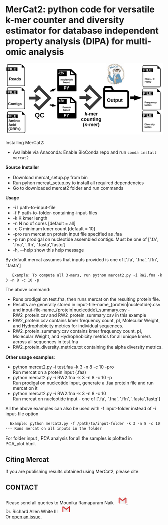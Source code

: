 MerCat2: python code for versatile k-mer counter and diversity estimator for database independent property analysis (DIPA) for multi-omic analysis
================================================

![GitHub Logo](doc/mercat_workflow.jpg)

  
Installing MerCat2: 
 - Available via Anaconda: Enable BioConda repo and run `conda install mercat2`  <br/>

**Source** **Installer**
 - Download mercat_setup.py from bin  <br/>
 - Run pyhon mercat_setup.py to install all required dependencies  <br/>
 - Go to downloaded mercat2 folder and run commands <br/>

**Usage** <br/>
 - -i I path-to-input-file <br/>
 - -f F path-to-folder-containing-input-files <br/>
 - -k K kmer length<br/>
 - -n N no of cores [default = all]<br/>
 - -c C minimum kmer count [default = 10]<br/>
 - -pro run mercat on protein input file specified as .faa<br/>
 - -p run prodigal on nucleotide assembled contigs. Must be one of ['.fa', '.fna', '.ffn', '.fasta','fastq']<br/>
 - -h, --help show this help message<br/>

By default mercat assumes that inputs provided is one of ['.fa', '.fna', '.ffn', '.fasta'] <br/>

       Example: To compute all 3-mers, run python mercat2.py -i RW2.fna -k 3 -n 8 -c 10 -p
 
The above command:

- Runs prodigal on test.fna, then runs mercat on the resulting protein file.<br/>
- Results are generally stored in input-file-name_{protein|nucleotide}.csv and input-file-name_{protein|nucleotide}_summary.csv
       - RW2_protein.csv and RW2_protein_summary.csv in this example
- RW2_protein.csv contains kmer frequency count, pI, Molecular Weight, and Hydrophobicity metrics for individual sequences.
- RW2_protein_summary.csv contains kmer frequency count, pI, Molecular Weight, and Hydrophobicity metrics for all unique kmers across all sequences in test.fna
- RW2_protein_diversity_metrics.txt containing the alpha diversity metrics.

**Other** **usage** **examples**:

- python mercat2.py -i test.faa -k 3 -n 8 -c 10 -pro</br>
     Run mercat on a protein input (.faa)
- python mercat2.py -i RW2.fna -k 3 -n 8 -c 10 -p </br>
      Run prodigal on nucleotide input, generate a .faa protein file and run mercat on it
- python mercat2.py -i RW2.fna -k 3 -n 8 -c 10 </br>
      Run mercat on nucleotide input - one of ['.fa', '.fna', '.ffn', '.fasta','fastq']

All the above examples can also be used with -f input-folder instead of -i input-file option</br>

      Example: python mercat2.py -f /path/to/input-folder -k 3 -n 8 -c 10 --- Runs mercat on all inputs in the folder

For folder input , PCA analysis for all the samples is plotted in PCA_plot.html.
  
Citing Mercat
-------------
If you are publishing results obtained using MerCat2, please cite:



CONTACT
-------

Please send all queries to Mounika Ramapuram Naik &nbsp;&nbsp;      <a href="mailto:mramapur@uncc.edu?"><img src="doc/gmail.png" style="width:25px;height:25px"/>    </a> &nbsp; &nbsp;  <br /> 
Dr. Richard Allen White III &nbsp;&nbsp;   <a href="mailto:rwhit101@uncc.edu?"><img src="doc/gmail.png" style="width:25px;height:25px"/>      </a>
 <br />
Or [open an issue](https://github.com/raw-lab/cerberus/issues).

